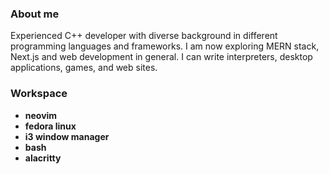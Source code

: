 ### About me
Experienced C++ developer with diverse background in different programming languages and frameworks. I am now exploring MERN stack, Next.js and web development in general. I can write interpreters, desktop applications, games, and web sites.

### Workspace
- **neovim**
- **fedora linux**
- **i3 window manager**
- **bash**
- **alacritty**

